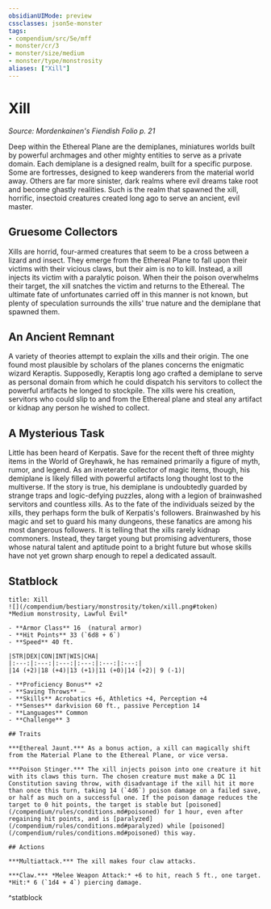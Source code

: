 ```yaml
---
obsidianUIMode: preview
cssclasses: json5e-monster
tags:
- compendium/src/5e/mff
- monster/cr/3
- monster/size/medium
- monster/type/monstrosity
aliases: ["Xill"]
---
```

# Xill
*Source: Mordenkainen's Fiendish Folio p. 21*  

Deep within the Ethereal Plane are the demiplanes, miniatures worlds built by powerful archmages and other mighty entities to serve as a private domain. Each demiplane is a designed realm, built for a specific purpose. Some are fortresses, designed to keep wanderers from the material world away. Others are far more sinister, dark realms where evil dreams take root and become ghastly realities. Such is the realm that spawned the xill, horrific, insectoid creatures created long ago to serve an ancient, evil master.

## Gruesome Collectors

Xills are horrid, four-armed creatures that seem to be a cross between a lizard and insect. They emerge from the Ethereal Plane to fall upon their victims with their vicious claws, but their aim is no to kill. Instead, a xill injects its victim with a paralytic poison. When their the poison overwhelms their target, the xill snatches the victim and returns to the Ethereal. The ultimate fate of unfortunates carried off in this manner is not known, but plenty of speculation surrounds the xills' true nature and the demiplane that spawned them.

## An Ancient Remnant

A variety of theories attempt to explain the xills and their origin. The one found most plausible by scholars of the planes concerns the enigmatic wizard Keraptis. Supposedly, Keraptis long ago crafted a demiplane to serve as personal domain from which he could dispatch his servitors to collect the powerful artifacts he longed to stockpile. The xills were his creation, servitors who could slip to and from the Ethereal plane and steal any artifact or kidnap any person he wished to collect.

## A Mysterious Task

Little has been heard of Kerpatis. Save for the recent theft of three mighty items in the World of Greyhawk, he has remained primarily a figure of myth, rumor, and legend. As an inveterate collector of magic items, though, his demiplane is likely filled with powerful artifacts long thought lost to the multiverse. If the story is true, his demiplane is undoubtedly guarded by strange traps and logic-defying puzzles, along with a legion of brainwashed servitors and countless xills. As to the fate of the individuals seized by the xills, they perhaps form the bulk of Kerpatis's followers. Brainwashed by his magic and set to guard his many dungeons, these fanatics are among his most dangerous followers. It is telling that the xills rarely kidnap commoners. Instead, they target young but promising adventurers, those whose natural talent and aptitude point to a bright future but whose skills have not yet grown sharp enough to repel a dedicated assault.

## Statblock

```ad-statblock
title: Xill
![](/compendium/bestiary/monstrosity/token/xill.png#token)
*Medium monstrosity, Lawful Evil*

- **Armor Class** 16  (natural armor)
- **Hit Points** 33 (`6d8 + 6`)
- **Speed** 40 ft.

|STR|DEX|CON|INT|WIS|CHA|
|:---:|:---:|:---:|:---:|:---:|:---:|
|14 (+2)|18 (+4)|13 (+1)|11 (+0)|14 (+2)| 9 (-1)|

- **Proficiency Bonus** +2
- **Saving Throws** ⏤
- **Skills** Acrobatics +6, Athletics +4, Perception +4
- **Senses** darkvision 60 ft., passive Perception 14
- **Languages** Common
- **Challenge** 3

## Traits

***Ethereal Jaunt.*** As a bonus action, a xill can magically shift from the Material Plane to the Ethereal Plane, or vice versa.

***Poison Stinger.*** The xill injects poison into one creature it hit with its claws this turn. The chosen creature must make a DC 11 Constitution saving throw, with disadvantage if the xill hit it more than once this turn, taking 14 (`4d6`) poison damage on a failed save, or half as much on a successful one. If the poison damage reduces the target to 0 hit points, the target is stable but [poisoned](/compendium/rules/conditions.md#poisoned) for 1 hour, even after regaining hit points, and is [paralyzed](/compendium/rules/conditions.md#paralyzed) while [poisoned](/compendium/rules/conditions.md#poisoned) this way.

## Actions

***Multiattack.*** The xill makes four claw attacks.

***Claw.*** *Melee Weapon Attack:* +6 to hit, reach 5 ft., one target. *Hit:* 6 (`1d4 + 4`) piercing damage.
```
^statblock